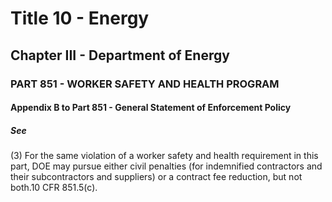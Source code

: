 
# Title 10 - Energy
## Chapter III - Department of Energy
### PART 851 - WORKER SAFETY AND HEALTH PROGRAM
#### Appendix B to Part 851 - General Statement of Enforcement Policy
##### See

(3) For the same violation of a worker safety and health requirement in this part, DOE may pursue either civil penalties (for indemnified contractors and their subcontractors and suppliers) or a contract fee reduction, but not both.10 CFR 851.5(c).
